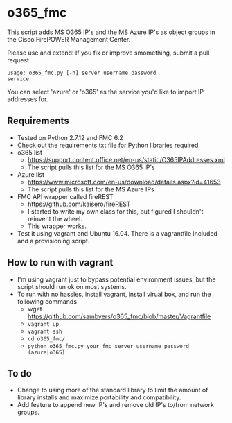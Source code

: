 # o365_fmc
This script adds MS O365 IP's and the MS Azure IP's as object groups in the Cisco FirePOWER Management Center.

Please use and extend! If you fix or improve smomething, submit a pull request.

<code>usage: o365_fmc.py [-h] server username password service</code>

You can select 'azure' or 'o365' as the service you'd like to import IP addresses for.
  
## Requirements
- Tested on Python 2.7.12 and FMC 6.2
- Check out the requirements.txt file for Python libraries required
- o365 list
  - https://support.content.office.net/en-us/static/O365IPAddresses.xml
  - The script pulls this list for the MS O365 IP's
- Azure list
  - https://www.microsoft.com/en-us/download/details.aspx?id=41653
  - The script pulls this list for the MS Azure IPs
- FMC API wrapper called fireREST
  - https://github.com/kaisero/fireREST
  - I started to write my own class for this, but figured I shouldn't reinvent the wheel.
  - This wrapper works.
- Test it using vagrant and Ubuntu 16.04. There is a vagrantfile included and a provisioning script.

## How to run with vagrant
- I'm using vagrant just to bypass potential environment issues, but the script should run ok on most systems.
- To run with no hassles, install vagrant, install virual box, and run the following commands
  - wget https://github.com/sambyers/o365_fmc/blob/master/Vagrantfile
  - <code>vagrant up</code>
  - <code>vagrant ssh</code>
  - <code>cd o365_fmc/</code>
  - <code>python o365_fmc.py your_fmc_server username password (azure|o365)</code>

## To do
  - Change to using more of the standard library to limit the amount of library installs and maximize portability and compatibility.
  - Add feature to append new IP's and remove old IP's to/from network groups.